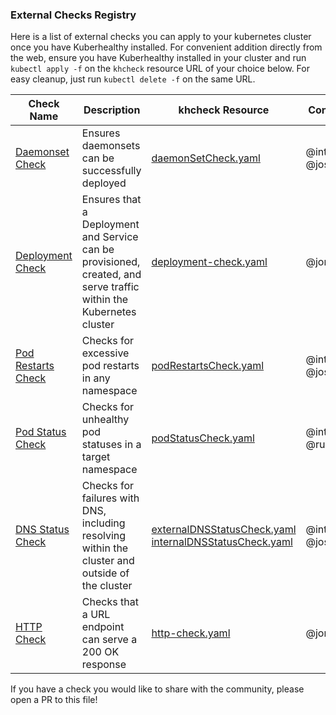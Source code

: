 ### External Checks Registry

Here is a list of external checks you can apply to your kubernetes cluster once you have Kuberhealthy installed.  For convenient addition directly from the web, ensure you have Kuberhealthy installed in your cluster and run `kubectl apply -f` on the `khcheck` resource URL of your choice below.  For easy cleanup, just run `kubectl delete -f` on the same URL.

| Check Name | Description | khcheck Resource | Contributor |
| --- | --- | --- | --- |
| [Daemonset Check](../cmd/daemonSetCheck/README.md) | Ensures daemonsets can be successfully deployed | [daemonSetCheck.yaml](../cmd/daemonSetCheck/daemonSetCheck.yaml) | @integrii @joshulyne |
| [Deployment Check](../cmd/deployment-check/README.md) | Ensures that a Deployment and Service can be provisioned, created, and serve traffic within the Kubernetes cluster | [deployment-check.yaml](../cmd/deployment-check/deployment-check.yaml) | @jonnydawg |
| [Pod Restarts Check](../cmd/podRestartsCheck/README.md) | Checks for excessive pod restarts in any namespace | [podRestartsCheck.yaml](../cmd/podRestartsCheck/podRestartsCheck.yaml) | @integrii @joshulyne |
| [Pod Status Check](../cmd/podStatusCheck/README.md) | Checks for unhealthy pod statuses in a target namespace | [podStatusCheck.yaml](../cmd/podStatusCheck/podStatusCheck.yaml) | @integrii @rukatm |
| [DNS Status Check](../cmd/dnsStatusCheck/README.md) | Checks for failures with DNS, including resolving within the cluster and outside of the cluster | [externalDNSStatusCheck.yaml](../cmd/dnsStatusCheck/externalDNSStatusCheck.yaml) [internalDNSStatusCheck.yaml](../cmd/dnsStatusCheck/internalDNSStatusCheck.yaml) | @integrii @joshulyne |
| [HTTP Check](../cmd/http-check/README.md)| Checks that a URL endpoint can serve a 200 OK response | [http-check.yaml](../cmd/http-check/http-check.yaml)| @jonnydawg |

If you have a check you would like to share with the community, please open a PR to this file!
